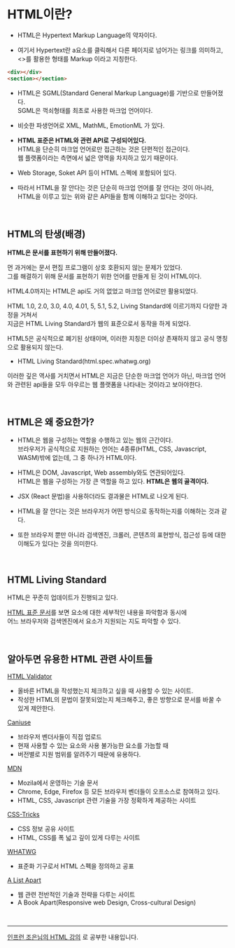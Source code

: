 # HTML이란?

- HTML은 Hypertext Markup Language의 약자이다.

- 여기서 Hypertext란 a요소를 클릭해서 다른 페이지로 넘어가는 링크를 의미하고, <>를 활용한 형태를 Markup 이라고 지칭한다.

```html
<div></div>
<section></section>
```

- HTML은 SGML(Standard General Markup Language)를 기반으로 만들어졌다.<br>
  SGML은 꺽쇠형태를 최초로 사용한 마크업 언어이다.

- 비슷한 파생언어로 XML, MathML, EmotionML 가 있다.

- <b>HTML 표준은 HTML와 관련 API로 구성되어있다.</b><br>
  HTML을 단순히 마크업 언어로만 접근하는 것은 단편적인 접근이다.<br>
  웹 플랫폼이라는 측면에서 넓은 영역을 차지하고 있기 때문이다.

- Web Storage, Soket API 등이 HTML 스펙에 포함되어 있다.

- 따라서 HTML을 잘 안다는 것은 단순히 마크업 언어를 잘 안다는 것이 아니라, HTML을 이루고 있는 위와 같은 API들을 함께 이해하고 있다는 것이다.

<br>

## HTML의 탄생(배경)

<b>HTML은 문서를 표현하기 위해 만들어졌다.</b>

먼 과거에는 문서 편집 프로그램이 상호 호환되지 않는 문제가 있었다.<br>
그를 해결하기 위해 문서를 표현하기 위한 언어를 만들게 된 것이 HTML이다.

HTML4.0까지는 HTML은 api도 거의 없었고 마크업 언어로만 활용되었다.

HTML 1.0, 2.0, 3.0, 4.0, 4.01, 5, 5.1, 5.2, Living Standard에 이르기까지 다양한 과정을 거쳐서<br>
지금은 HTML Living Standard가 웹의 표준으로서 동작을 하게 되었다.

HTML5은 공식적으로 폐기된 상태이며, 이러한 지칭은 더이상 존재하지 않고 공식 명칭으로 활용되지 않는다.

- HTML Living Standard(html.spec.whatwg.org)

이러한 깊은 역사를 거치면서 HTML은 지금은 단순한 마크업 언어가 아닌, 마크업 언어와 관련된 api들을 모두 아우르는 웹 플랫폼을 나타내는 것이라고 보아야한다.

<br>

## HTML은 왜 중요한가?

- HTML은 웹을 구성하는 역할을 수행하고 있는 웹의 근간이다.<br> 브라우저가 공식적으로 지원하는 언어는 4종류(HTML, CSS, Javascript, WASM)밖에 없는데, 그 중 하나가 HTML이다.

- HTML은 DOM, Javascript, Web assembly와도 연관되어있다.<br>
  HTML은 웹을 구성하는 가장 큰 역할을 하고 있다.
  <b>HTML은 웹의 골격이다.</b>

- JSX (React 문법)을 사용하더라도 결과물은 HTML로 나오게 된다.

- HTML을 잘 안다는 것은 브라우저가 어떤 방식으로 동작하는지를 이해하는 것과 같다.

- 또한 브라우저 뿐만 아니라 검색엔진, 크롤러, 콘텐츠의 표현방식, 접근성 등에 대한 이해도가 있다는 것을 의미한다.

<br>

## HTML Living Standard

HTML은 꾸준히 업데이트가 진행되고 있다.

<a href="https://html.spec.whatwg.org/multipage/">HTML 표준 문서</a>를 보면 요소에 대한 세부적인 내용을 파악함과 동시에<br> 어느 브라우저와 검색엔진에서 요소가 지원되는 지도 파악할 수 있다.

<br>

## 알아두면 유용한 HTML 관련 사이트들

<a href="https://validator.w3.org">HTML Validator</a>

- 올바른 HTML을 작성했는지 체크하고 싶을 때 사용할 수 있는 사이트.
- 작성한 HTML의 문법이 잘못되었는지 체크해주고, 좋은 방향으로 문서를 바꿀 수 있게 제안한다.

<a href="https://caniuse.com">Caniuse</a>

- 브라우저 벤더사들이 직접 업로드
- 현재 사용할 수 있는 요소와 사용 불가능한 요소를 가늠할 때
- 버전별로 지원 범위를 알려주기 때문에 유용하다.

<a href="https://developer.mozilla.org/ko/">MDN</a>

- Mozila에서 운영하는 기술 문서
- Chrome, Edge, Firefox 등 모든 브라우저 벤더들이 오프소스로 참여하고 있다.
- HTML, CSS, Javascript 관련 기술을 가장 정확하게 제공하는 사이트

<a href="https://css-tricks.com/">CSS-Tricks</a>

- CSS 정보 공유 사이트
- HTML, CSS를 폭 넓고 깊이 있게 다루는 사이트

<a href="https://whatwg.org">WHATWG</a>

- 표준화 기구로서 HTML 스펙을 정의하고 공표

<a href="https://alistapart.com">A List Apart</a>

- 웹 관련 전반적인 기술과 전략을 다루는 사이트
- A Book Apart(Responsive web Design, Cross-cultural Design)

<br>
<hr>
<a href="https://www.inflearn.com/course/html-%ED%91%9C%EC%A4%80-%EA%B8%B0%EC%B4%88">인프런 조은님의 HTML 강의</a> 로 공부한 내용입니다.
